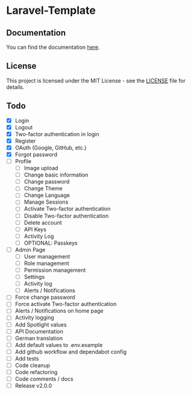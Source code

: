 # Laravel-Template

## Documentation
You can find the documentation [here](https://docs.cyanfox.de/docs/laravel-template).

## License
This project is licensed under the MIT License - see the [LICENSE](LICENSE) file for details.

## Todo
- [x] Login
- [x] Logout
- [x] Two-factor authentication in login
- [x] Register
- [x] OAuth (Google, GitHub, etc.)
- [x] Forgot password
- [ ] Profile
    - [ ] Image upload
    - [ ] Change basic information
    - [ ] Change password
    - [ ] Change Theme
    - [ ] Change Language
    - [ ] Manage Sessions
    - [ ] Activate Two-factor authentication
    - [ ] Disable Two-factor authentication
    - [ ] Delete account
    - [ ] API Keys
    - [ ] Activity Log
    - [ ] OPTIONAL: Passkeys
- [ ] Admin Page
    - [ ] User management
    - [ ] Role management
    - [ ] Permission management
    - [ ] Settings
    - [ ] Activity log
    - [ ] Alerts / Notifications
- [ ] Force change password
- [ ] Force activate Two-factor authentication
- [ ] Alerts / Notifications on home page
- [ ] Activity logging
- [ ] Add Spotlight values
- [ ] API Documentation
- [ ] German translation
- [ ] Add default values to .env.example
- [ ] Add github workflow and dependabot config
- [ ] Add tests
- [ ] Code cleanup
- [ ] Code refactoring
- [ ] Code comments / docs
- [ ] Release v2.0.0
